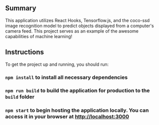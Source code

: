 ## Summary

This application utilizes React Hooks, Tensorflow.js, and the coco-ssd image recognition model to predict
objects displayed from a computer's camera feed. This project serves as an example of the awesome capabilities of machine learning!

## Instructions

To get the project up and running, you should run:

### `npm install` to install all necessary dependencies

### `npm run build` to build the application for production to the `build` folder

### `npm start` to begin hosting the application locally. You can access it in your browser at [http://localhost:3000](http://localhost:3000)

